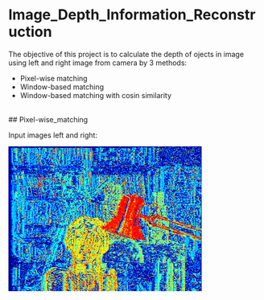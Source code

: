 # Image_Depth_Information_Reconstruction

The objective of this project is to calculate the depth of ojects in image using left and right image from camera by 3 methods:
- Pixel-wise matching
- Window-based matching
- Window-based matching with cosin similarity
<br />
## Pixel-wise_matching

Input images left and right: <br />

<img src="pixel_wise.png">

